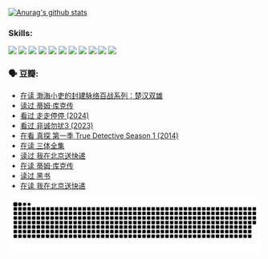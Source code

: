 
[![Anurag's github stats](https://github-readme-stats.vercel.app/api?username=w940853815)](https://github.com/anuraghazra/github-readme-stats)

### Skills:

<code><img height="32" src="https://cdn.jsdelivr.net/npm/simple-icons@v5/icons/python.svg"></code>
<code><img height="32" src="https://cdn.jsdelivr.net/npm/simple-icons@v5/icons/javascript.svg"></code>
<code><img height="32" src="https://cdn.jsdelivr.net/npm/simple-icons@v5/icons/django.svg"></code>
<code><img height="32" src="https://cdn.jsdelivr.net/npm/simple-icons@v5/icons/flask.svg"></code>
<code><img height="32" src="https://cdn.jsdelivr.net/npm/simple-icons@v5/icons/vuetify.svg"></code>
<code><img height="32" src="https://cdn.jsdelivr.net/npm/simple-icons@v5/icons/git.svg"></code>
<code><img height="32" src="https://cdn.jsdelivr.net/npm/simple-icons@v5/icons/docker.svg"></code>
<code><img height="32" src="https://cdn.jsdelivr.net/npm/simple-icons@v5/icons/postgresql.svg"></code>
<code><img height="32" src="https://cdn.jsdelivr.net/npm/simple-icons@v5/icons/elasticsearch.svg"></code>
<code><img height="32" src="https://cdn.jsdelivr.net/npm/simple-icons@v5/icons/macos.svg"></code>
<code><img height="32" src="https://cdn.jsdelivr.net/npm/simple-icons@v5/icons/linux.svg"></code>

### 🗣 豆瓣:

<!-- DOUBAN-ACTIVITIES:START -->
- [在读 渤海小吏的封建脉络百战系列：楚汉双雄](https://www.douban.com/people/136069238/status/4700950146/?_i=25812319)
- [读过 蒂姆·库克传](https://www.douban.com/people/136069238/status/4700949869/?_i=25812319)
- [看过 走走停停‎ (2024)](https://www.douban.com/people/136069238/status/4684430230/?_i=25812319)
- [看过 非诚勿扰3‎ (2023)](https://www.douban.com/people/136069238/status/4676324100/?_i=25812319)
- [在看 真探 第一季 True Detective Season 1‎ (2014)](https://www.douban.com/people/136069238/status/4673382852/?_i=25812319)
- [在读 三体全集](https://www.douban.com/people/136069238/status/4672842521/?_i=25812319)
- [读过 我在北京送快递](https://www.douban.com/people/136069238/status/4672842036/?_i=25812319)
- [在读 蒂姆·库克传](https://www.douban.com/people/136069238/status/4663517053/?_i=25812319)
- [读过 黑书](https://www.douban.com/people/136069238/status/4663516022/?_i=25812319)
- [在读 我在北京送快递](https://www.douban.com/people/136069238/status/4658098365/?_i=25812319)
<!-- DOUBAN-ACTIVITIES:END -->


![Snake animation](https://raw.githubusercontent.com/w940853815/w940853815/output/github-contribution-grid-snake.svg)

<!--
**w940853815/w940853815** is a ✨ _special_ ✨ repository because its `README.md` (this file) appears on your GitHub profile.

Here are some ideas to get you started:

- 🔭 I’m currently working on ...
- 🌱 I’m currently learning ...
- 👯 I’m looking to collaborate on ...
- 🤔 I’m looking for help with ...
- 💬 Ask me about ...
- 📫 How to reach me: ...
- 😄 Pronouns: ...
- ⚡ Fun fact: ...
-->
